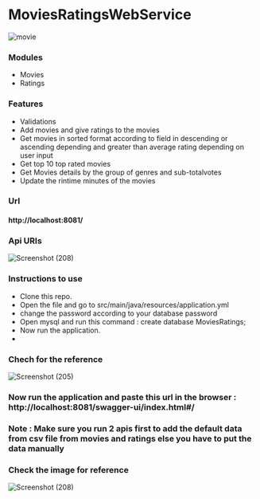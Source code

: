 # MoviesRatingsWebService

![movie](https://github.com/ShashankSinha9592/MoviesRatingsWebService/assets/102857782/959fa065-8023-42d4-a785-c803a877a16d)

### Modules
* Movies
* Ratings

### Features
* Validations
* Add movies and give ratings to the movies
* Get movies in sorted format according to field in descending or ascending depending and greater than average rating depending on user input
* Get top 10 top rated movies  
* Get Movies details by the group of genres and sub-totalvotes
* Update the rintime minutes of the movies

### Url
#### http://localhost:8081/

### Api URIs 


![Screenshot (208)](https://github.com/ShashankSinha9592/MoviesRatingsWebService/assets/102857782/9361b36d-b5ee-4a79-baae-ac467c5870f3)


### Instructions to use 

* Clone this repo.
* Open the file and go to src/main/java/resources/application.yml
* change the password according to your database password
* Open mysql and run this command : create database MoviesRatings;
* Now run the application.
* 
### Chech for the reference


![Screenshot (205)](https://github.com/ShashankSinha9592/MoviesRatingsWebService/assets/102857782/8d181a8f-fb87-4370-ae9f-7f53845af5df)

### Now run the application and paste this url in the browser : http://localhost:8081/swagger-ui/index.html#/

### Note : Make sure you run 2 apis first to add the default data from csv file from movies and ratings else you have to put the data manually
### Check the image for reference

![Screenshot (208)](https://github.com/ShashankSinha9592/MoviesRatingsWebService/assets/102857782/b08ba90f-7497-48b2-804f-d2a42ddb707b)

